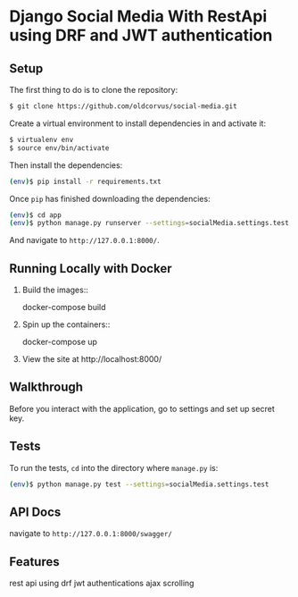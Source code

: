 # Django Social Media With RestApi using DRF and JWT authentication

## Setup

The first thing to do is to clone the repository:

```sh
$ git clone https://github.com/oldcorvus/social-media.git
```

Create a virtual environment to install dependencies in and activate it:

```sh
$ virtualenv env
$ source env/bin/activate
```

Then install the dependencies:

```sh
(env)$ pip install -r requirements.txt
```


Once `pip` has finished downloading the dependencies:
```sh
(env)$ cd app 
(env)$ python manage.py runserver --settings=socialMedia.settings.test

```
And navigate to `http://127.0.0.1:8000/`.

## Running Locally with Docker


1. Build the images::

    docker-compose build

2. Spin up the containers::

    docker-compose up

3. View the site at http://localhost:8000/



## Walkthrough

Before you interact with the application, go to settings and set up
secret key.


## Tests

To run the tests, `cd` into the directory where `manage.py` is:
```sh
(env)$ python manage.py test --settings=socialMedia.settings.test


```
## API Docs 
  navigate to `http://127.0.0.1:8000/swagger/`
  
## Features
 rest api using drf
 jwt authentications
 ajax scrolling
 
